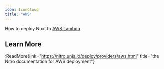 ```yaml
---
icon: IconCloud
title: "AWS"
---
```


How to deploy Nuxt to [AWS Lambda](https://aws.amazon.com/lambda/)

## Learn More

:ReadMore{link="https://nitro.unjs.io/deploy/providers/aws.html" title="the Nitro documentation for AWS deployment"}
